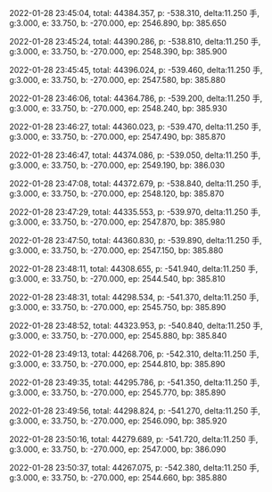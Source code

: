 2022-01-28 23:45:04, total: 44384.357, p: -538.310, delta:11.250 手, g:3.000, e: 33.750, b: -270.000, ep: 2546.890, bp: 385.650

2022-01-28 23:45:24, total: 44390.286, p: -538.810, delta:11.250 手, g:3.000, e: 33.750, b: -270.000, ep: 2548.390, bp: 385.900

2022-01-28 23:45:45, total: 44396.024, p: -539.460, delta:11.250 手, g:3.000, e: 33.750, b: -270.000, ep: 2547.580, bp: 385.880

2022-01-28 23:46:06, total: 44364.786, p: -539.200, delta:11.250 手, g:3.000, e: 33.750, b: -270.000, ep: 2548.240, bp: 385.930

2022-01-28 23:46:27, total: 44360.023, p: -539.470, delta:11.250 手, g:3.000, e: 33.750, b: -270.000, ep: 2547.490, bp: 385.870

2022-01-28 23:46:47, total: 44374.086, p: -539.050, delta:11.250 手, g:3.000, e: 33.750, b: -270.000, ep: 2549.190, bp: 386.030

2022-01-28 23:47:08, total: 44372.679, p: -538.840, delta:11.250 手, g:3.000, e: 33.750, b: -270.000, ep: 2548.120, bp: 385.870

2022-01-28 23:47:29, total: 44335.553, p: -539.970, delta:11.250 手, g:3.000, e: 33.750, b: -270.000, ep: 2547.870, bp: 385.980

2022-01-28 23:47:50, total: 44360.830, p: -539.890, delta:11.250 手, g:3.000, e: 33.750, b: -270.000, ep: 2547.150, bp: 385.880

2022-01-28 23:48:11, total: 44308.655, p: -541.940, delta:11.250 手, g:3.000, e: 33.750, b: -270.000, ep: 2544.540, bp: 385.810

2022-01-28 23:48:31, total: 44298.534, p: -541.370, delta:11.250 手, g:3.000, e: 33.750, b: -270.000, ep: 2545.750, bp: 385.890

2022-01-28 23:48:52, total: 44323.953, p: -540.840, delta:11.250 手, g:3.000, e: 33.750, b: -270.000, ep: 2545.880, bp: 385.840

2022-01-28 23:49:13, total: 44268.706, p: -542.310, delta:11.250 手, g:3.000, e: 33.750, b: -270.000, ep: 2544.810, bp: 385.890

2022-01-28 23:49:35, total: 44295.786, p: -541.350, delta:11.250 手, g:3.000, e: 33.750, b: -270.000, ep: 2545.770, bp: 385.890

2022-01-28 23:49:56, total: 44298.824, p: -541.270, delta:11.250 手, g:3.000, e: 33.750, b: -270.000, ep: 2546.090, bp: 385.920

2022-01-28 23:50:16, total: 44279.689, p: -541.720, delta:11.250 手, g:3.000, e: 33.750, b: -270.000, ep: 2547.000, bp: 386.090

2022-01-28 23:50:37, total: 44267.075, p: -542.380, delta:11.250 手, g:3.000, e: 33.750, b: -270.000, ep: 2544.660, bp: 385.880